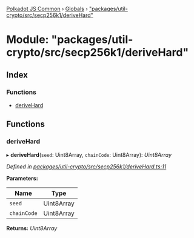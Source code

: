 [Polkadot JS Common](../README.md) › [Globals](../globals.md) › ["packages/util-crypto/src/secp256k1/deriveHard"](_packages_util_crypto_src_secp256k1_derivehard_.md)

# Module: "packages/util-crypto/src/secp256k1/deriveHard"

## Index

### Functions

* [deriveHard](_packages_util_crypto_src_secp256k1_derivehard_.md#derivehard)

## Functions

###  deriveHard

▸ **deriveHard**(`seed`: Uint8Array, `chainCode`: Uint8Array): *Uint8Array*

*Defined in [packages/util-crypto/src/secp256k1/deriveHard.ts:11](https://github.com/polkadot-js/common/blob/f5acd602/packages/util-crypto/src/secp256k1/deriveHard.ts#L11)*

**Parameters:**

Name | Type |
------ | ------ |
`seed` | Uint8Array |
`chainCode` | Uint8Array |

**Returns:** *Uint8Array*
